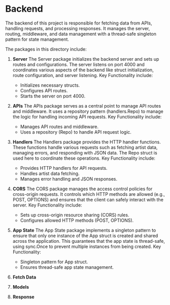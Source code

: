 # Backend

The backend of this project is responsible for fetching data from APIs, handling requests, and processing responses. It manages the server, routing, middleware, and data management with a thread-safe singleton pattern for state management.

The packages in this directory include: 

1. **Server**
The Server package initializes the backend server and sets up routes and configurations. The server listens on port 4000 and coordinates various aspects of the backend like struct initialization, route configuration, and server listening.
Key Functionality include:
    - Initializes necessary structs.
    - Configures API routes.
    - Starts the server on port 4000.

2. **APIs**
The APIs package serves as a central point to manage API routes and middleware. It uses a repository pattern (handlers.Repo) to manage the logic for handling incoming API requests.
Key Functionality include:
    - Manages API routes and middleware.
    - Uses a repository (Repo) to handle API request logic.

3. **Handlers**
The Handlers package provides the HTTP handler functions. These functions handle various requests such as fetching artist data, managing errors, and responding with JSON data. The Repo struct is used here to coordinate these operations.
Key Functionality include:
    - Provides HTTP handlers for API requests.
    - Handles artist data fetching.
    - Manages error handling and JSON responses.

4. **CORS**
The CORS package manages the access control policies for cross-origin requests. It controls which HTTP methods are allowed (e.g., POST, OPTIONS) and ensures that the client can safely interact with the server.
Key Functionality include:
    - Sets up cross-origin resource sharing (CORS) rules.
    - Configures allowed HTTP methods (POST, OPTIONS).

5. **App State**
The App State package implements a singleton pattern to ensure that only one instance of the App struct is created and shared across the application. This guarantees that the app state is thread-safe, using sync.Once to prevent multiple instances from being created.
Key Functionality:
    - Singleton pattern for App struct.
    - Ensures thread-safe app state management.

6. **Fetch Data**
7. **Models**
8. **Response**

